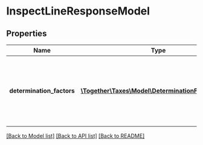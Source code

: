 # InspectLineResponseModel

## Properties
Name | Type | Description | Notes
------------ | ------------- | ------------- | -------------
**determination_factors** | [**\Together\Taxes\Model\DeterminationFactorModel[]**](DeterminationFactorModel.md) | A list of determination factors for a line that is being inspected through the InspectLine API. | [optional] 

[[Back to Model list]](../README.md#documentation-for-models) [[Back to API list]](../README.md#documentation-for-api-endpoints) [[Back to README]](../README.md)


